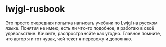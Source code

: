 # lwjgl-rusbook

Это просто очередная попытка написать учебник по Lwjgl на русском языке. Понятия не имею, есть ли что-то подобное, я работаю в своё удовольствие. Качайте, распространяйте как угодно. Главное помните, что автор я и тот чувак, чей текст я перевожу и дополняю.
